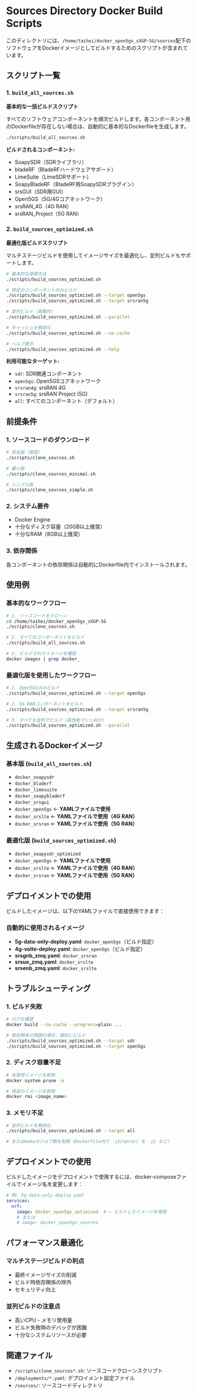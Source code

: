 # Sources Directory Docker Build Scripts

このディレクトリには、`/home/taihei/docker_open5gs_sXGP-5G/sources`配下のソフトウェアをDockerイメージとしてビルドするためのスクリプトが含まれています。

## スクリプト一覧

### 1. `build_all_sources.sh`
**基本的な一括ビルドスクリプト**

すべてのソフトウェアコンポーネントを順次ビルドします。各コンポーネント用のDockerfileが存在しない場合は、自動的に基本的なDockerfileを生成します。

```bash
./scripts/build_all_sources.sh
```

**ビルドされるコンポーネント:**
- SoapySDR（SDRライブラリ）
- bladeRF（BladeRFハードウェアサポート）
- LimeSuite（LimeSDRサポート）
- SoapyBladeRF（BladeRF用SoapySDRプラグイン）
- srsGUI（SDR用GUI）
- Open5GS（5G/4Gコアネットワーク）
- srsRAN_4G（4G RAN）
- srsRAN_Project（5G RAN）

### 2. `build_sources_optimized.sh`
**最適化版ビルドスクリプト**

マルチステージビルドを使用してイメージサイズを最適化し、並列ビルドもサポートします。

```bash
# 基本的な使用方法
./scripts/build_sources_optimized.sh

# 特定のコンポーネントのみビルド
./scripts/build_sources_optimized.sh --target open5gs
./scripts/build_sources_optimized.sh --target srsran5g

# 並列ビルド（実験的）
./scripts/build_sources_optimized.sh --parallel

# キャッシュを無効化
./scripts/build_sources_optimized.sh --no-cache

# ヘルプ表示
./scripts/build_sources_optimized.sh --help
```

**利用可能なターゲット:**
- `sdr`: SDR関連コンポーネント
- `open5gs`: Open5GSコアネットワーク
- `srsran4g`: srsRAN 4G
- `srsran5g`: srsRAN Project (5G)
- `all`: すべてのコンポーネント（デフォルト）

## 前提条件

### 1. ソースコードのダウンロード
```bash
# 完全版（推奨）
./scripts/clone_sources.sh

# 最小版
./scripts/clone_sources_minimal.sh

# シンプル版
./scripts/clone_sources_simple.sh
```

### 2. システム要件
- Docker Engine
- 十分なディスク容量（20GB以上推奨）
- 十分なRAM（8GB以上推奨）

### 3. 依存関係
各コンポーネントの依存関係は自動的にDockerfile内でインストールされます。

## 使用例

### 基本的なワークフロー
```bash
# 1. ソースコードをクローン
cd /home/taihei/docker_open5gs_sXGP-5G
./scripts/clone_sources.sh

# 2. すべてのコンポーネントをビルド
./scripts/build_all_sources.sh

# 3. ビルドされたイメージを確認
docker images | grep docker_
```

### 最適化版を使用したワークフロー
```bash
# 1. Open5GSのみビルド
./scripts/build_sources_optimized.sh --target open5gs

# 2. 5G RANコンポーネントをビルド
./scripts/build_sources_optimized.sh --target srsran5g

# 3. すべてを並列でビルド（高性能マシン向け）
./scripts/build_sources_optimized.sh --parallel
```

## 生成されるDockerイメージ

### 基本版 (`build_all_sources.sh`)
- `docker_soapysdr`
- `docker_bladerf`
- `docker_limesuite`
- `docker_soapybladerf`
- `docker_srsgui`
- `docker_open5gs` ← **YAMLファイルで使用**
- `docker_srslte` ← **YAMLファイルで使用（4G RAN）**
- `docker_srsran` ← **YAMLファイルで使用（5G RAN）**

### 最適化版 (`build_sources_optimized.sh`)
- `docker_soapysdr_optimized`
- `docker_open5gs` ← **YAMLファイルで使用**
- `docker_srslte` ← **YAMLファイルで使用（4G RAN）**
- `docker_srsran` ← **YAMLファイルで使用（5G RAN）**

## デプロイメントでの使用

ビルドしたイメージは、以下のYAMLファイルで直接使用できます：

### 自動的に使用されるイメージ
- **5g-data-only-deploy.yaml**: `docker_open5gs`（ビルド指定）
- **4g-volte-deploy.yaml**: `docker_open5gs`（ビルド指定）
- **srsgnb_zmq.yaml**: `docker_srsran`
- **srsue_zmq.yaml**: `docker_srslte`
- **srsenb_zmq.yaml**: `docker_srslte`

## トラブルシューティング

### 1. ビルド失敗
```bash
# ログを確認
docker build --no-cache --progress=plain ...

# 依存関係の問題の場合、個別にビルド
./scripts/build_sources_optimized.sh --target sdr
./scripts/build_sources_optimized.sh --target open5gs
```

### 2. ディスク容量不足
```bash
# 未使用イメージを削除
docker system prune -a

# 特定のイメージを削除
docker rmi <image_name>
```

### 3. メモリ不足
```bash
# 並列ビルドを無効化
./scripts/build_sources_optimized.sh --target all

# またはmakeのジョブ数を制限（Dockerfile内で -j$(nproc) を -j2 など）
```

## デプロイメントでの使用

ビルドしたイメージをデプロイメントで使用するには、docker-composeファイルでイメージ名を変更します：

```yaml
# 例: 5g-data-only-deploy.yaml
services:
  nrf:
    image: docker_open5gs_optimized  # ← ビルドしたイメージを使用
    # または
    # image: docker_open5gs_sources
```

## パフォーマンス最適化

### マルチステージビルドの利点
- 最終イメージサイズの削減
- ビルド時依存関係の除外
- セキュリティ向上

### 並列ビルドの注意点
- 高いCPU・メモリ使用量
- ビルド失敗時のデバッグが困難
- 十分なシステムリソースが必要

## 関連ファイル
- `/scripts/clone_sources*.sh`: ソースコードクローンスクリプト
- `/deployments/*.yaml`: デプロイメント設定ファイル
- `/sources/`: ソースコードディレクトリ
